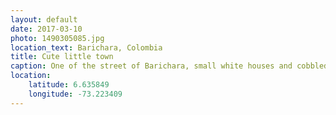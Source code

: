 ```yaml
---
layout: default
date: 2017-03-10
photo: 1490305085.jpg
location_text: Barichara, Colombia
title: Cute little town
caption: One of the street of Barichara, small white houses and cobbled streets. So nice!
location:
    latitude: 6.635849
    longitude: -73.223409
---
```

